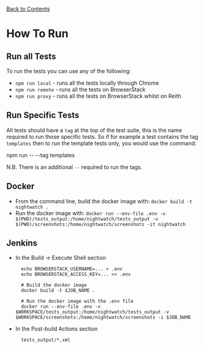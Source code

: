 [Back to Contents](index.md)

# How To Run

## Run all Tests

To run the tests you can use any of the following:

* ```npm run local``` - runs all the tests locally through Chrome
* ```npm run remote``` - runs all the tests on BrowserStack
* ```npm run proxy``` - runs all the tests on BrowserStack whilst on Reith

## Run Specific Tests

All tests should have a ```tag``` at the top of the test suite, this is the name required to run those specific tests. So if for example a test contains the tag ```templates``` then to run the template tests only, you would use the command:

  npm run <environment> -- --tag templates

N.B. There is an additional ```--``` required to run the tags.

## Docker 

* From the command line, build the docker image with:
  ```docker build -t nightwatch .```
* Run the docker image with:
  ```docker run --env-file .env -v $(PWD)/tests_output:/home/nightwatch/tests_output -v $(PWD)/screenshots:/home/nightwatch/screenshots -it nightwatch```

## Jenkins

* In the Build -> Execute Shell section
  ```
    echo BROWSERSTACK_USERNAME=... > .env
    echo BROWSERSTACK_ACCESS_KEY=... >> .env

    # Build the docker image
    docker build -t $JOB_NAME .

    # Run the docker image with the .env file
    docker run --env-file .env -v $WORKSPACE/tests_output:/home/nightwatch/tests_output -v $WORKSPACE/screenshots:/home/nightwatch/screenshots -i $JOB_NAME
  ```
* In the Post-build Actions section
  ```
    tests_output/*.xml
  ```
